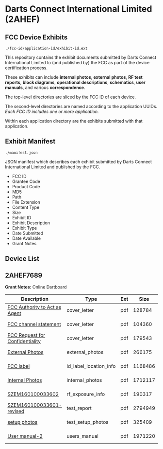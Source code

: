 # Darts Connect International Limited (2AHEF)
## FCC Device Exhibits

```
./fcc-id/application-id/exhibit-id.ext
```

This repository contains the exhibit documents submitted by Darts Connect International Limited to (and published by) the FCC as part of the device certification process.

These exhibits can include **internal photos**, **external photos**, **RF test reports**, **block diagrams**, **operational descriptions**, **schematics**, **user manuals**, and various **correspondence**.

The top-level directories are sliced by the FCC ID of each device.

The second-level directories are named according to the application UUIDs. *Each FCC ID includes one or more application.*

Within each application directory are the exhibits submitted with that application. 

## Exhibit Manifest

```
./manifest.json
```

JSON manifest which describes each exhibit submitted by Darts Connect International Limited and published by the FCC.

- FCC ID
- Grantee Code
- Product Code
- MD5
- Path
- File Extension
- Content Type
- Size
- Exhibit ID
- Exhibit Description
- Exhibit Type
- Date Submitted
- Date Available
- Grant Notes

## Device List
## 2AHEF7689
**Grant Notes:** Online Dartboard

| Description | Type | Ext | Size | Submitted | Available |
| ----------- | ---- | --- | ---- | --------- | --------- |
| [FCC Authority to Act as Agent](2AHEF7689/f45c021695cb539991e94f90bffe45b0/3039718.pdf) | cover_letter | pdf | 128784 | 2016-06-24 | 2016-06-26 |
| [FCC channel statement](2AHEF7689/f45c021695cb539991e94f90bffe45b0/3039719.pdf) | cover_letter | pdf | 104360 | 2016-06-24 | 2016-06-26 |
| [FCC Request  for Confidentiality](2AHEF7689/f45c021695cb539991e94f90bffe45b0/3039720.pdf) | cover_letter | pdf | 179543 | 2016-06-24 | 2016-06-26 |
| [External Photos](2AHEF7689/f45c021695cb539991e94f90bffe45b0/3039721.pdf) | external_photos | pdf | 266175 | 2016-06-24 | 2016-06-26 |
| [FCC label](2AHEF7689/f45c021695cb539991e94f90bffe45b0/3039723.pdf) | id_label_location_info | pdf | 1168486 | 2016-06-24 | 2016-06-26 |
| [Internal Photos](2AHEF7689/f45c021695cb539991e94f90bffe45b0/3039722.pdf) | internal_photos | pdf | 1712117 | 2016-06-24 | 2016-06-26 |
| [SZEM160100033602](2AHEF7689/f45c021695cb539991e94f90bffe45b0/3039727.pdf) | rf_exposure_info | pdf | 190317 | 2016-06-24 | 2016-06-26 |
| [SZEM160100033601-revised](2AHEF7689/f45c021695cb539991e94f90bffe45b0/3039726.pdf) | test_report | pdf | 2794949 | 2016-06-24 | 2016-06-26 |
| [setup photos](2AHEF7689/f45c021695cb539991e94f90bffe45b0/3039728.pdf) | test_setup_photos | pdf | 325409 | 2016-06-24 | 2016-06-26 |
| [User manual-2](2AHEF7689/f45c021695cb539991e94f90bffe45b0/3039729.pdf) | users_manual | pdf | 1971220 | 2016-06-24 | 2016-06-26 |
